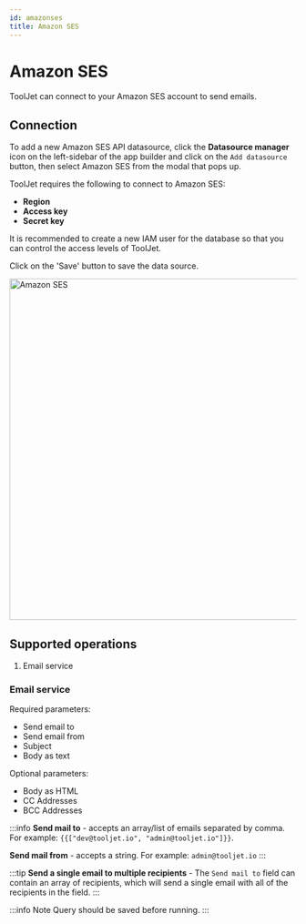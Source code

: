 ```yaml
---
id: amazonses
title: Amazon SES
---
```


# Amazon SES

ToolJet can connect to your Amazon SES account to send emails.

## Connection
To add a new Amazon SES API datasource, click the **Datasource manager** icon on the left-sidebar of the app builder and click on the `Add datasource` button, then select Amazon SES from the modal that pops up.

ToolJet requires the following to connect to Amazon SES:

- **Region**
- **Access key**
- **Secret key**

It is recommended to create a new IAM user for the database so that you can control the access levels of ToolJet.

Click on the 'Save' button to save the data source.

<div style={{textAlign: 'center'}}>

<img className="screenshot-full" src="/img/datasource-reference/amazonses/connection.png" alt="Amazon SES" width="600" />

</div>

## Supported operations
1.  Email service

### Email service
Required parameters:
- Send email to
- Send email from
- Subject
- Body as text


Optional parameters:
- Body as HTML
- CC Addresses
- BCC Addresses


:::info
**Send mail to** - accepts an array/list of emails separated by comma.
For example:
`{{["dev@tooljet.io", "admin@tooljet.io"]}}`.

**Send mail from** - accepts a string.
For example: `admin@tooljet.io`
:::

:::tip
**Send a single email to multiple recipients** - The `Send mail to` field can contain an array of recipients, which will send a single email with all of the recipients in the field.
:::

:::info Note
Query should be saved before running.
:::
